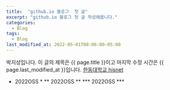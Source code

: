 ```yaml
---
title:  "github.io 블로그  첫 글"
excerpt: "github.io 블로그 첫 글 작성해봅니다."
categories:
  - Blog
tags:
  - Blog
last_modified_at: 2022-05-01T08:06:00-05:00
---
```

박지성입니다.
이 글의 제목은 {{ page.title }}이고
마지막 수정 시간은 {{ page.last_modified_at }}입니다.
[한동대학교 hisnet](https://hisnet.handong.edu)

 * 2022OSS *
 ** 2022OSS **
 *** 2022OSS ***
        







